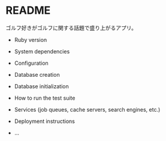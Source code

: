 # README

ゴルフ好きがゴルフに関する話題で盛り上がるアプリ。


* Ruby version

* System dependencies

* Configuration

* Database creation

* Database initialization

* How to run the test suite

* Services (job queues, cache servers, search engines, etc.)

* Deployment instructions

* ...
